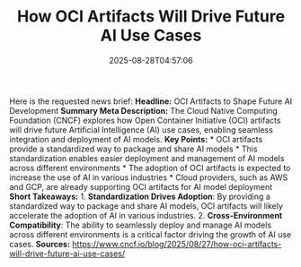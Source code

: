 ﻿---
title: "How OCI Artifacts Will Drive Future AI Use Cases"
date: "2025-08-28T04:57:06"
category: "Markets"
summary: ""
slug: "how oci artifacts will drive future ai use cases"
source_urls:
  - "https://www.cncf.io/blog/2025/08/27/how-oci-artifacts-will-drive-future-ai-use-cases/"
seo:
  title: "How OCI Artifacts Will Drive Future AI Use Cases | Hash n Hedge"
  description: ""
  keywords: ["news", "markets", "brief"]
---
Here is the requested news brief:  **Headline:** OCI Artifacts to Shape Future AI Development  **Summary Meta Description:** The Cloud Native Computing Foundation (CNCF) explores how Open Container Initiative (OCI) artifacts will drive future Artificial Intelligence (AI) use cases, enabling seamless integration and deployment of AI models.  **Key Points:**  * OCI artifacts provide a standardized way to package and share AI models * This standardization enables easier deployment and management of AI models across different environments * The adoption of OCI artifacts is expected to increase the use of AI in various industries * Cloud providers, such as AWS and GCP, are already supporting OCI artifacts for AI model deployment  **Short Takeaways:**  1. **Standardization Drives Adoption**: By providing a standardized way to package and share AI models, OCI artifacts will likely accelerate the adoption of AI in various industries. 2. **Cross-Environment Compatibility**: The ability to seamlessly deploy and manage AI models across different environments is a critical factor driving the growth of AI use cases.  **Sources:**  https://www.cncf.io/blog/2025/08/27/how-oci-artifacts-will-drive-future-ai-use-cases/ 

